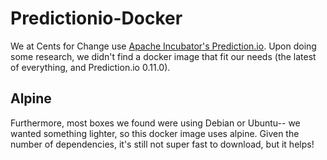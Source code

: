 # Predictionio-Docker
We at Cents for Change use [Apache Incubator's Prediction.io](https://predictionio.incubator.apache.org/). Upon doing some research, we didn't find a docker image that fit our needs (the latest of everything, and Prediction.io 0.11.0).

## Alpine
Furthermore, most boxes we found were using Debian or Ubuntu-- we wanted something lighter, so this docker image uses alpine. Given the number of dependencies, it's still not super fast to download, but it helps!
